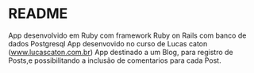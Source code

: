 # README

App desenvolvido em Ruby com framework Ruby on Rails com banco de dados Postgresql
App desenvovido no curso de Lucas caton (www.lucascaton.com.br)
App destinado a um Blog, para registro de Posts,e possibilitando a inclusão de comentarios para cada Post.
